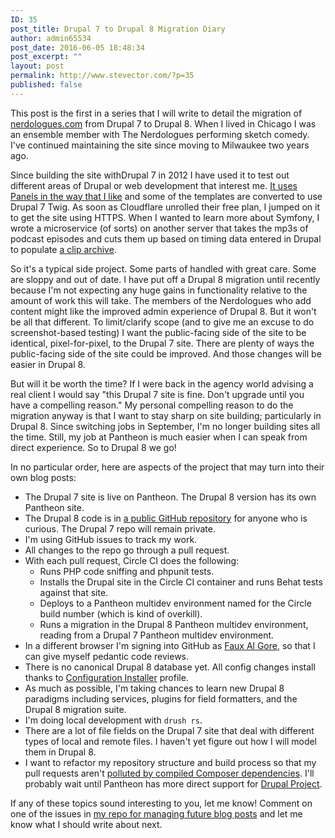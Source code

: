 ```yaml
---
ID: 35
post_title: Drupal 7 to Drupal 8 Migration Diary
author: admin65534
post_date: 2016-06-05 18:48:34
post_excerpt: ""
layout: post
permalink: http://www.stevector.com/?p=35
published: false
---
```

This post is the first in a series that I will write to detail the migration of [nerdologues.com](https://www.nerdologues.com/) from Drupal 7 to Drupal 8. When I lived in Chicago I was an ensemble member with The Nerdologues performing sketch comedy. I've continued maintaining the site since moving to Milwaukee two years ago.

Since building the site withDrupal 7 in 2012 I have used it to test out different areas of Drupal or web development that interest me. [It uses Panels in the way that I like](https://www.palantir.net/blog/explaining-panels-why-i-use-panels) and some of the templates are converted to use Drupal 7 Twig. As soon as Cloudflare unrolled their free plan, I jumped on it to get the site using HTTPS. When I wanted to learn more about Symfony, I wrote a microservice (of sorts) on another server that takes the mp3s of podcast episodes and cuts them up based on timing data entered in Drupal to populate [a clip archive](https://www.nerdologues.com/podcasts/your-stories/clips). 

So it's a typical side project. Some parts of handled with great care. Some are sloppy and out of date. I have put off a Drupal 8 migration until recently because I'm not expecting any huge gains in functionality relative to the amount of work this will take. The members of the Nerdologues who add content might like the improved admin experience of Drupal 8. But it won't be all that different. To limit/clarify scope (and to give me an excuse to do screenshot-based testing) I want the public-facing side of the site to be identical, pixel-for-pixel, to the Drupal 7 site. There are plenty of ways the public-facing side of the site could be improved. And those changes will be easier in Drupal 8.

But will it be worth the time? If I were back in the agency world advising a real client I would say "this Drupal 7 site is fine. Don't upgrade until you have a compelling reason." My personal compelling reason to do the migration anyway is that I want to stay sharp on site building; particularly in Drupal 8. Since switching jobs in September, I'm no longer building sites all the time. Still, my job at Pantheon is much easier when I can speak from direct experience. So to Drupal 8 we go!

In no particular order, here are aspects of the project that may turn into their own blog posts:

* The Drupal 7 site is live on Pantheon. The Drupal 8 version has its own Pantheon site.
* The Drupal 8 code is in [a public GitHub repository](https://github.com/stevector/nerdologues-d8) for anyone who is curious. The Drupal 7 repo will remain private.
* I'm using GitHub issues to track my work.
* All changes to the repo go through a pull request.
* With each pull request, Circle CI does the following:
  * Runs PHP code sniffing and phpunit tests.
  * Installs the Drupal site in the Circle CI container and runs Behat tests against that site.
  * Deploys to a Pantheon multidev environment named for the Circle build number (which is kind of overkill).
  * Runs a migration in the Drupal 8 Pantheon multidev environment, reading from a Drupal 7 Pantheon multidev environment.
* In a different browser I'm signing into GitHub as [Faux Al Gore](https://github.com/fauxalgore), so that I can give myself pedantic code reviews.
* There is no canonical Drupal 8 database yet. All config changes install thanks to [Configuration Installer](https://www.drupal.org/project/config_installer) profile.
* As much as possible, I'm taking chances to learn new Drupal 8 paradigms including services, plugins for field formatters, and the Drupal 8 migration suite.
* I'm doing local development with `drush rs`.
* There are a lot of file fields on the Drupal 7 site that deal with different types of local and remote files. I haven't yet figure out how I will model them in Drupal 8.
* I want to refactor my repository structure and build process so that my pull requests aren't [polluted by compiled Composer dependencies](https://github.com/stevector/nerdologues-d8/pull/103/files). I'll probably wait until Pantheon has more direct support for [Drupal Project](https://github.com/drupal-composer/drupal-project).

If any of these topics sound interesting to you, let me know! Comment on one of the issues in [my repo for managing future blog posts](https://github.com/stevector/stevector_posts/issues) and let me know what I should write about next.